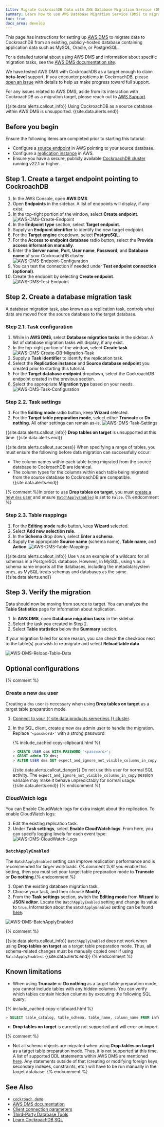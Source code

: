 ```yaml
---
title: Migrate CockroachDB Data with AWS Database Migration Service (DMS)
summary: Learn how to use AWS Database Migration Service (DMS) to migrate to a CockroachDB target cluster.
toc: true
docs_area: develop
---
```


This page has instructions for setting up [AWS DMS](https://aws.amazon.com/dms/) to migrate data to CockroachDB from an existing, publicly-hosted database containing application data such as MySQL, Oracle, or PostgreSQL.

For a detailed tutorial about using AWS DMS and information about specific migration tasks, see the [AWS DMS documentation site](https://docs.aws.amazon.com/dms/latest/userguide/Welcome.html).

We have tested AWS DMS with CockroachDB as a target enough to claim **beta-level** support. If you encounter problems in CockroachDB, please [open an issue](https://github.com/cockroachdb/cockroach/issues/new) with details to help us make progress toward full support.

For any issues related to AWS DMS, aside from its interaction with CockroachDB as a migration target, please reach out to [AWS Support](https://aws.amazon.com/contact-us/).

{{site.data.alerts.callout_info}}
Using CockroachDB as a source database within AWS DMS is unsupported.
{{site.data.alerts.end}}

## Before you begin

Ensure the following items are completed prior to starting this tutorial:

- Configure a [source endpoint](https://docs.aws.amazon.com/dms/latest/userguide/CHAP_Source.html) in AWS pointing to your source database.
- Configure a [replication instance](https://docs.aws.amazon.com/dms/latest/userguide/CHAP_ReplicationInstance.html) in AWS.
- Ensure you have a secure, publicly available [CockroachDB cluster](../cockroachcloud/create-a-serverless-cluster.html) running v22.1 or higher.

## Step 1. Create a target endpoint pointing to CockroachDB

1. In the AWS Console, open **AWS DMS**.
1. Open **Endpoints** in the sidebar. A list of endpoints will display, if any exist.
1. In the top-right portion of the window, select **Create endpoint**.
    <img src="{{ 'images/v22.1/aws-dms-create-endpoint.png' | relative_url }}" alt="AWS-DMS-Create-Endpoint" style="max-width:100%" />
1. In the **Endpoint type** section, select **Target endpoint**.
1. Supply an **Endpoint identifier** to identify the new target endpoint.
1. For the **Target engine** dropdown, select **PostgreSQL**.
1. For the **Access to endpoint database** radio button, select the **Provide access information manually**.
1. Enter the **Server name**, **Port**, **User name**, **Password**, and **Database name** of your CockroachDB cluster.
    <img src="{{ 'images/v22.1/aws-dms-endpoint-configuration.png' | relative_url }}" alt="AWS-DMS-Endpoint-Configuration" style="max-width:100%" />
1. You can test the connection if needed under **Test endpoint connection (optional)**.
1. Create the endpoint by selecting **Create endpoint**.
    <img src="{{ 'images/v22.1/aws-dms-test-endpoint.png' | relative_url }}" alt="AWS-DMS-Test-Endpoint" style="max-width:100%" />

## Step 2. Create a database migration task

A database migration task, also known as a replication task, controls what data are moved from the source database to the target database.

### Step 2.1. Task configuration

1. While in **AWS DMS**, select **Database migration tasks** in the sidebar. A list of database migration tasks will display, if any exist.
1. In the top-right portion of the window, select **Create task**.
    <img src="{{ 'images/v22.1/aws-dms-create-db-migration-task.png' | relative_url }}" alt="AWS-DMS-Create-DB-Migration-Task" style="max-width:100%" />
1. Supply a **Task identifier** to identify the replication task.
1. Select the **Replication instance** and **Source database endpoint** you created prior to starting this tutorial.
1. For the **Target database endpoint** dropdown, select the CockroachDB endpoint created in the previous section.
1. Select the appropriate **Migration type** based on your needs.
    <img src="{{ 'images/v22.1/aws-dms-task-configuration.png' | relative_url }}" alt="AWS-DMS-Task-Configuration" style="max-width:100%" />

### Step 2.2. Task settings

1. For the **Editing mode** radio button, keep **Wizard** selected.
1. For the **Target table preparation mode**, select either **Truncate** or **Do nothing**. All other settings can remain as-is.
    <img src="{{ 'images/v22.1/aws-dms-task-settings.png' | relative_url }}" alt="AWS-DMS-Task-Settings" style="max-width:100%" />

{{site.data.alerts.callout_info}}
**Drop tables on target** is unsupported at this time.
{{site.data.alerts.end}}

{{site.data.alerts.callout_success}}
When specifying a range of tables, you must ensure the following before data migration can successfully occur:

- The column names within each table being migrated from the source database to CockroachDB are identical.
- The column types for the columns within each table being migrated from the source database to CockroachDB are compatible.
{{site.data.alerts.end}}

{% comment %}In order to use **Drop tables on target**, you must [create a new `dms` user](#create-a-new-dms-user) and ensure [`BatchApplyEnabled`](#batchapplyenabled) is set to `False`. {% endcomment %}

### Step 2.3. Table mappings

1. For the **Editing mode** radio button, keep **Wizard** selected.
1. Select **Add new selection rule**.
1. In the **Schema** drop down, select **Enter a schema**.
1. Supply the appropriate **Source name** (schema name), **Table name**, and **Action**.
    <img src="{{ 'images/v22.1/aws-dms-table-mappings.png' | relative_url }}" alt="AWS-DMS-Table-Mappings" style="max-width:100%" />

{{site.data.alerts.callout_info}}
Use `%` as an example of a wildcard for all schemas in a PostgreSQL database. However, in MySQL, using `%` as a schema name imports all the databases, including the metadata/system ones, as MySQL treats schemas and databases as the same.
{{site.data.alerts.end}}

## Step 3. Verify the migration

Data should now be moving from source to target. You can analyze the **Table Statistics** page for information about replication.

1. In **AWS DMS**, open **Database migration tasks** in the sidebar.
1. Select the task you created in Step 2.
1. Select **Table statistics** below the **Summary** section.

If your migration failed for some reason, you can check the checkbox next to the table(s) you wish to re-migrate and select **Reload table data**.

<img src="{{ 'images/v22.1/aws-dms-reload-table-data.png' | relative_url }}" alt="AWS-DMS-Reload-Table-Data" style="max-width:100%" />

## Optional configurations

{% comment %}
### Create a new `dms` user

Creating a `dms` user is necessary when using **Drop tables on target** as a target table preparation mode.

1. [Connect to your {{ site.data.products.serverless }} cluster](../cockroachcloud/connect-to-a-serverless-cluster.html).

1. In the SQL client, create a new `dms` admin user to handle the migration. Replace `'<password>'` with a strong password:

    {% include_cached copy-clipboard.html %}
    ~~~ sql
    > CREATE USER dms WITH PASSWORD '<password>';
    > GRANT admin TO dms;
    > ALTER USER dms SET expect_and_ignore_not_visible_columns_in_copy = true;
    ~~~

    {{site.data.alerts.callout_danger}}
    Do not use this user for normal SQL activity. The `expect_and_ignore_not_visible_columns_in_copy` session variable may make it behave unpredictably for normal usage.
    {{site.data.alerts.end}}
{% endcomment %}

### CloudWatch logs

You can Enable CloudWatch logs for extra insight about the replication. To enable CloudWatch logs:

1. Edit the existing replication task.
1. Under **Task settings**, select **Enable CloudWatch logs**. From here, you can specify logging levels for each event type:
    <img src="{{ 'images/v22.1/aws-dms-cloudwatch-logs.png' | relative_url }}" alt="AWS-DMS-CloudWatch-Logs" style="max-width:100%" />

### `BatchApplyEnabled`

The `BatchApplyEnabled` setting can improve replication performance and is recommended for larger workloads. {% comment %}If you enable this setting, then you must set your target table preparation mode to **Truncate** or **Do nothing**.{% endcomment %}

1. Open the existing database migration task.
1. Choose your task, and then choose **Modify**.
1. From the **Task settings** section, switch the **Editing mode** from **Wizard** to **JSON editor**. Locate the `BatchApplyEnabled` setting and change its value to `true`. Information about the `BatchApplyEnabled` setting can be found [here](https://aws.amazon.com/premiumsupport/knowledge-center/dms-batch-apply-cdc-replication/).

<img src="{{ 'images/v22.1/aws-dms-batchapplyenabled.png' | relative_url }}" alt="AWS-DMS-BatchApplyEnabled" style="max-width:100%" />

{% comment %}

{{site.data.alerts.callout_info}}
`BatchApplyEnabled` does not work when using **Drop tables on target** as a target table preparation mode. Thus, all schema-related changes must be manually copied over if using `BatchApplyEnabled`.
{{site.data.alerts.end}}
{% endcomment %}

## Known limitations

- When using **Truncate** or **Do nothing** as a target table preparation mode, you cannot include tables with any hidden columns. You can verify which tables contain hidden columns by executing the following SQL query:

{% include_cached copy-clipboard.html %}
~~~ sql
> SELECT table_catalog, table_schema, table_name, column_name FROM information_schema.columns WHERE is_hidden = 'YES';
~~~

- **Drop tables on target** is currently not supported and will error on import.

{% comment %}
- Not all schema objects are migrated when using **Drop tables on target** as a target table preparation mode. Thus, it is not supported at this time. A list of supported DDL statements within AWS DMS are mentioned [here](https://docs.aws.amazon.com/dms/latest/userguide/CHAP_Introduction.SupportedDDL.html). Any statements outside of that (creating or modifying foreign keys, secondary indexes, constraints, etc.) will have to be run manually in the target database.
{% endcomment %}

## See Also

- [`cockroach demo`](cockroach-demo.html)
- [AWS DMS documentation](https://docs.aws.amazon.com/dms/latest/userguide/Welcome.html)
- [Client connection parameters](connection-parameters.html)
- [Third-Party Database Tools](third-party-database-tools.html)
- [Learn CockroachDB SQL](learn-cockroachdb-sql.html)
